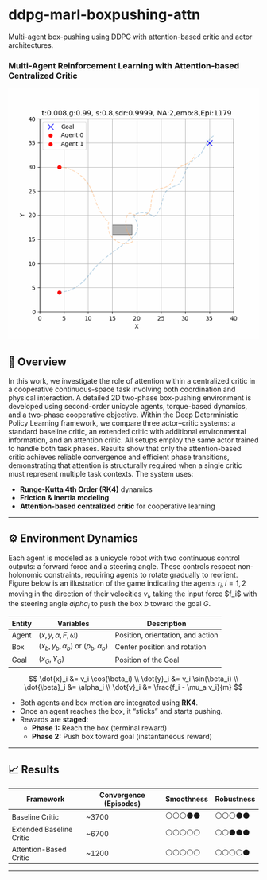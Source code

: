 # ddpg-marl-boxpushing-attn
Multi-agent box-pushing using DDPG with attention-based critic and actor architectures.

### Multi-Agent Reinforcement Learning with Attention-based Centralized Critic

![Box Pushing Animation](Docs/Animation_Attention_network.gif)


## 🚀 Overview
In this work, we investigate the role of attention within a centralized critic in a cooperative continuous-space task involving both coordination and physical interaction.
A detailed 2D two-phase box-pushing environment is developed using second-order unicycle agents, torque-based dynamics, and a two-phase cooperative objective.
Within the Deep Deterministic Policy Learning framework, we compare three actor–critic systems: a standard baseline critic, an extended critic with additional environmental information, and an attention critic.
All setups employ the same actor trained to handle both task phases.
Results show that only the attention-based critic achieves reliable convergence and efficient phase transitions, demonstrating that attention is structurally required when a single critic must represent multiple task contexts.
The system uses:
- **Runge-Kutta 4th Order (RK4)** dynamics
- **Friction & inertia modeling**
- **Attention-based centralized critic** for cooperative learning
---
## ⚙️ Environment Dynamics
Each agent is modeled as a unicycle robot with two continuous control outputs: a forward force and a steering angle. These controls respect non-holonomic constraints, requiring agents to rotate gradually to reorient. Figure below is an illustration of the game indicating the agents $r_i, i=1,2$ moving in the direction of their velocities $v_i$, taking the input force  $f_i\$ with the steering angle $alpha_i$ to push the box $b$ toward the goal $G$. 


| Entity | Variables | Description |
|--------|------------|--------------|
| Agent | ($x, y, \alpha, F, ω$) | Position, orientation, and action |
| Box | ($x_b, y_b, \alpha_b$) or ($p_b,\alpha_b$)| Center position and rotation |
| Goal | ($x_G, Y_G$) | Position of the Goal |



$$
\dot{x}_i &= v_i \cos(\beta_i) \\
\dot{y}_i &= v_i \sin(\beta_i) \\
\dot{\beta}_i &= \alpha_i \\
\dot{v}_i &= \frac{f_i - \mu_a v_i}{m}
$$
- Both agents and box motion are integrated using **RK4**.
- Once an agent reaches the box, it “sticks” and starts pushing.
- Rewards are **staged**:
  - **Phase 1:** Reach the box (terminal reward)
  - **Phase 2:** Push box toward goal (instantaneous reward)

---
## 📈 Results

| Framework | Convergence (Episodes) | Smoothness | Robustness |
|------------|------------------------|-------------|-------------|
| Baseline Critic | ~3700 | ⚪⚪⚪⚫⚫ | ⚪⚪⚪⚫⚫ |
| Extended Baseline Critic | ~6700 | ⚪⚪⚪⚪⚪ | ⚪⚪⚫⚫⚫ |
| Attention-Based Critic | ~1200 | ⚪⚪⚪⚪⚪ | ⚪⚪⚪⚪⚫ |

---
